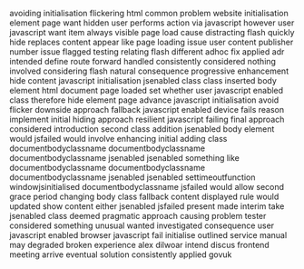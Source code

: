 avoiding initialisation flickering html common problem website initialisation element page want hidden user performs action via javascript however user javascript want item always visible page load cause distracting flash quickly hide replaces content appear like page loading issue user content publisher number issue flagged testing relating flash different adhoc fix applied adr intended define route forward handled consistently considered nothing involved considering flash natural consequence progressive enhancement hide content javascript initialisation jsenabled class class inserted body element html document page loaded set whether user javascript enabled class therefore hide element page advance javascript initialisation avoid flicker downside approach fallback javascript enabled device fails reason implement initial hiding approach resilient javascript failing final approach considered introduction second class addition jsenabled body element would jsfailed would involve enhancing initial adding class documentbodyclassname documentbodyclassname documentbodyclassname jsenabled jsenabled something like documentbodyclassname documentbodyclassname documentbodyclassname jsenabled jsenabled settimeoutfunction windowjsinitialised documentbodyclassname jsfailed would allow second grace period changing body class fallback content displayed rule would updated show content either jsenabled jsfailed present made interim take jsenabled class deemed pragmatic approach causing problem tester considered something unusual wanted investigated consequence user javascript enabled browser javascript fail initialise outlined service manual may degraded broken experience alex dilwoar intend discus frontend meeting arrive eventual solution consistently applied govuk